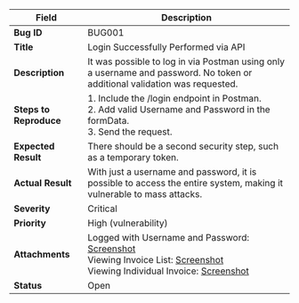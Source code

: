| **Field**            | **Description**                                           |
|----------------------|-----------------------------------------------------------|
| **Bug ID**           | BUG001                                                    |
| **Title**            | Login Successfully Performed via API                     |
| **Description**      | It was possible to log in via Postman using only a username and password. No token or additional validation was requested. |
| **Steps to Reproduce**| 1. Include the /login endpoint in Postman.<br>2. Add valid Username and Password in the formData.<br>3. Send the request. |
| **Expected Result**  | There should be a second security step, such as a temporary token. |
| **Actual Result**    | With just a username and password, it is possible to access the entire system, making it vulnerable to mass attacks. |
| **Severity**         | Critical                                                  |
| **Priority**         | High (vulnerability)                                     |
| **Attachments**      | Logged with Username and Password: [Screenshot](https://postimg.cc/TpY7NLfh)<br>Viewing Invoice List: [Screenshot](https://postimg.cc/ykQfM18j)<br>Viewing Individual Invoice: [Screenshot](https://postimg.cc/64BjXTZj) |
| **Status**           | Open                                                      |